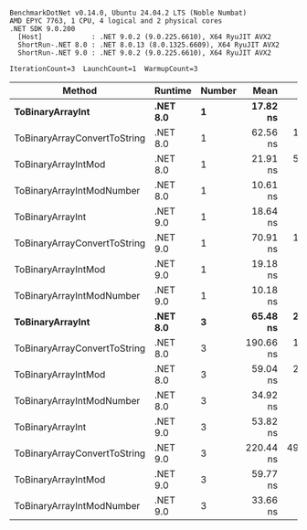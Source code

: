 ```

BenchmarkDotNet v0.14.0, Ubuntu 24.04.2 LTS (Noble Numbat)
AMD EPYC 7763, 1 CPU, 4 logical and 2 physical cores
.NET SDK 9.0.200
  [Host]            : .NET 9.0.2 (9.0.225.6610), X64 RyuJIT AVX2
  ShortRun-.NET 8.0 : .NET 8.0.13 (8.0.1325.6609), X64 RyuJIT AVX2
  ShortRun-.NET 9.0 : .NET 9.0.2 (9.0.225.6610), X64 RyuJIT AVX2

IterationCount=3  LaunchCount=1  WarmupCount=3  

```
| Method                       | Runtime  | Number | Mean      | Error      | StdDev    | Min       | Max       | Gen0   | Allocated |
|----------------------------- |--------- |------- |----------:|-----------:|----------:|----------:|----------:|-------:|----------:|
| **ToBinaryArrayInt**             | **.NET 8.0** | **1**      |  **17.82 ns** |   **2.810 ns** |  **0.154 ns** |  **17.65 ns** |  **17.93 ns** | **0.0019** |      **32 B** |
| ToBinaryArrayConvertToString | .NET 8.0 | 1      |  62.56 ns |  12.957 ns |  0.710 ns |  61.89 ns |  63.30 ns | 0.0057 |      96 B |
| ToBinaryArrayIntMod          | .NET 8.0 | 1      |  21.91 ns |  54.939 ns |  3.011 ns |  20.09 ns |  25.39 ns | 0.0019 |      32 B |
| ToBinaryArrayIntModNumber    | .NET 8.0 | 1      |  10.61 ns |   4.662 ns |  0.256 ns |  10.46 ns |  10.91 ns | 0.0019 |      32 B |
| ToBinaryArrayInt             | .NET 9.0 | 1      |  18.64 ns |   2.393 ns |  0.131 ns |  18.54 ns |  18.79 ns | 0.0019 |      32 B |
| ToBinaryArrayConvertToString | .NET 9.0 | 1      |  70.91 ns |  13.353 ns |  0.732 ns |  70.25 ns |  71.69 ns | 0.0057 |      96 B |
| ToBinaryArrayIntMod          | .NET 9.0 | 1      |  19.18 ns |   2.082 ns |  0.114 ns |  19.10 ns |  19.31 ns | 0.0019 |      32 B |
| ToBinaryArrayIntModNumber    | .NET 9.0 | 1      |  10.18 ns |   0.488 ns |  0.027 ns |  10.15 ns |  10.20 ns | 0.0019 |      32 B |
| **ToBinaryArrayInt**             | **.NET 8.0** | **3**      |  **65.48 ns** |  **23.361 ns** |  **1.281 ns** |  **64.02 ns** |  **66.42 ns** | **0.0057** |      **96 B** |
| ToBinaryArrayConvertToString | .NET 8.0 | 3      | 190.66 ns |  10.836 ns |  0.594 ns | 190.09 ns | 191.28 ns | 0.0176 |     296 B |
| ToBinaryArrayIntMod          | .NET 8.0 | 3      |  59.04 ns |  28.803 ns |  1.579 ns |  57.73 ns |  60.79 ns | 0.0057 |      96 B |
| ToBinaryArrayIntModNumber    | .NET 8.0 | 3      |  34.92 ns |   8.228 ns |  0.451 ns |  34.49 ns |  35.39 ns | 0.0057 |      96 B |
| ToBinaryArrayInt             | .NET 9.0 | 3      |  53.82 ns |   4.108 ns |  0.225 ns |  53.57 ns |  54.01 ns | 0.0057 |      96 B |
| ToBinaryArrayConvertToString | .NET 9.0 | 3      | 220.44 ns | 490.361 ns | 26.878 ns | 202.98 ns | 251.39 ns | 0.0176 |     296 B |
| ToBinaryArrayIntMod          | .NET 9.0 | 3      |  59.77 ns |   7.112 ns |  0.390 ns |  59.42 ns |  60.19 ns | 0.0057 |      96 B |
| ToBinaryArrayIntModNumber    | .NET 9.0 | 3      |  33.66 ns |   0.497 ns |  0.027 ns |  33.63 ns |  33.68 ns | 0.0057 |      96 B |
